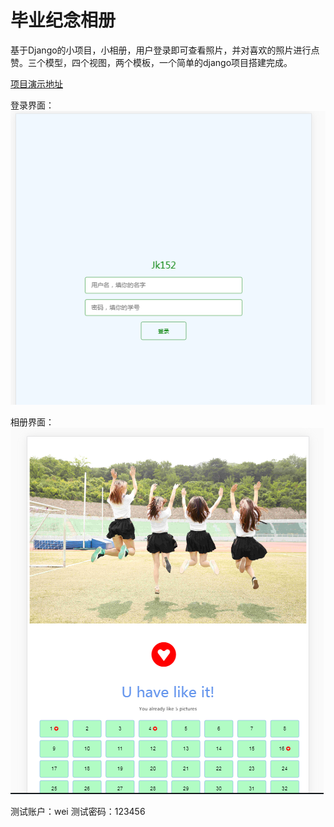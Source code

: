 # 毕业纪念相册

基于Django的小项目，小相册，用户登录即可查看照片，并对喜欢的照片进行点赞。三个模型，四个视图，两个模板，一个简单的django项目搭建完成。

[项目演示地址](http://jk152.veisearch.com/)

登录界面：
![Image text](https://github.com/Weibw162/Jk152/blob/master/static/readme_img/login.PNG)

相册界面：
![Image text](https://github.com/Weibw162/Jk152/blob/master/static/readme_img/show.PNG)

测试账户：wei
测试密码：123456
